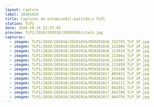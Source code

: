 ```yaml
---
layout: capture
label: 20201016
title: Capturas da esta&ccedil;&atilde;o TLP1
station: TLP1
date: 2020-10-16 22:27:55
preview: TLP1/2020/202010/20201016/stack.jpg
capturas:
  - imagem: TLP1/2020/202010/20201016/M20201016_222755_TLP_1P.jpg
  - imagem: TLP1/2020/202010/20201016/M20201016_222806_TLP_1P.jpg
  - imagem: TLP1/2020/202010/20201016/M20201016_222829_TLP_1P.jpg
  - imagem: TLP1/2020/202010/20201016/M20201016_222841_TLP_1P.jpg
  - imagem: TLP1/2020/202010/20201016/M20201016_222847_TLP_1P.jpg
  - imagem: TLP1/2020/202010/20201016/M20201016_222850_TLP_1P.jpg
  - imagem: TLP1/2020/202010/20201016/M20201016_232148_TLP_1P.jpg
  - imagem: TLP1/2020/202010/20201016/M20201017_005831_TLP_1P.jpg
  - imagem: TLP1/2020/202010/20201016/M20201017_014942_TLP_1P.jpg
  - imagem: TLP1/2020/202010/20201016/M20201017_034212_TLP_1P.jpg
  - imagem: TLP1/2020/202010/20201016/M20201017_042851_TLP_1P.jpg
  - imagem: TLP1/2020/202010/20201016/M20201017_043708_TLP_1P.jpg
  - imagem: TLP1/2020/202010/20201016/M20201017_044759_TLP_1P.jpg
---
```

